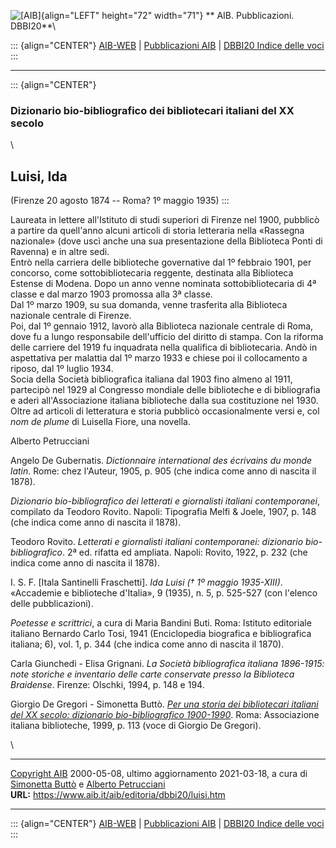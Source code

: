 ![\[AIB\]](/aib/wi/aibv72.gif){align="LEFT" height="72" width="71"}
** AIB. Pubblicazioni. DBBI20**\

::: {align="CENTER"}
[AIB-WEB](/) \| [Pubblicazioni AIB](/pubblicazioni/) \| [DBBI20 Indice
delle voci](dbbi20.htm)
:::

------------------------------------------------------------------------

::: {align="CENTER"}
### Dizionario bio-bibliografico dei bibliotecari italiani del XX secolo

\

## Luisi, Ida

(Firenze 20 agosto 1874 -- Roma? 1º maggio 1935)
:::

Laureata in lettere all\'Istituto di studi superiori di Firenze nel
1900, pubblicò a partire da quell\'anno alcuni articoli di storia
letteraria nella «Rassegna nazionale» (dove uscì anche una sua
presentazione della Biblioteca Ponti di Ravenna) e in altre sedi.\
Entrò nella carriera delle biblioteche governative dal 1º febbraio 1901,
per concorso, come sottobibliotecaria reggente, destinata alla
Biblioteca Estense di Modena. Dopo un anno venne nominata
sottobibliotecaria di 4ª classe e dal marzo 1903 promossa alla 3ª
classe.\
Dal 1º marzo 1909, su sua domanda, venne trasferita alla Biblioteca
nazionale centrale di Firenze.\
Poi, dal 1º gennaio 1912, lavorò alla Biblioteca nazionale centrale di
Roma, dove fu a lungo responsabile dell\'ufficio del diritto di stampa.
Con la riforma delle carriere del 1919 fu inquadrata nella qualifica di
bibliotecaria. Andò in aspettativa per malattia dal 1º marzo 1933 e
chiese poi il collocamento a riposo, dal 1º luglio 1934.\
Socia della Società bibliografica italiana dal 1903 fino almeno al 1911,
partecipò nel 1929 al Congresso mondiale delle biblioteche e di
bibliografia e aderì all\'Associazione italiana biblioteche dalla sua
costituzione nel 1930.\
Oltre ad articoli di letteratura e storia pubblicò occasionalmente versi
e, col *nom de plume* di Luisella Fiore, una novella.

Alberto Petrucciani

Angelo De Gubernatis. *Dictionnaire international des écrivains du monde
latin*. Rome: chez l\'Auteur, 1905, p. 905 (che indica come anno di
nascita il 1878).

*Dizionario bio-bibliografico dei letterati e giornalisti italiani
contemporanei*, compilato da Teodoro Rovito. Napoli: Tipografia Melfi &
Joele, 1907, p. 148 (che indica come anno di nascita il 1878).

Teodoro Rovito. *Letterati e giornalisti italiani contemporanei:
dizionario bio-bibliografico*. 2ª ed. rifatta ed ampliata. Napoli:
Rovito, 1922, p. 232 (che indica come anno di nascita il 1878).

I. S. F. \[Itala Santinelli Fraschetti\]. *Ida Luisi († 1º maggio
1935-XIII)*. «Accademie e biblioteche d\'Italia», 9 (1935), n. 5, p.
525-527 (con l\'elenco delle pubblicazioni).

*Poetesse e scrittrici*, a cura di Maria Bandini Buti. Roma: Istituto
editoriale italiano Bernardo Carlo Tosi, 1941 (Enciclopedia biografica e
bibliografica italiana; 6), vol. 1, p. 344 (che indica come anno di
nascita il 1870).

Carla Giunchedi - Elisa Grignani. *La Società bibliografica italiana
1896-1915: note storiche e inventario delle carte conservate presso la
Biblioteca Braidense*. Firenze: Olschki, 1994, p. 148 e 194.

Giorgio De Gregori - Simonetta Buttò. [*Per una storia dei bibliotecari
italiani del XX secolo: dizionario bio-bibliografico
1900-1990*](/aib/editoria/pub065.htm). Roma: Associazione italiana
biblioteche, 1999, p. 113 (voce di Giorgio De Gregori).

\

------------------------------------------------------------------------

[Copyright AIB](/su-questo-sito/dichiarazione-di-copyright-aib-web/)
2000-05-08, ultimo aggiornamento 2021-03-18, a cura di [Simonetta
Buttò](/aib/redazione3.htm) e [Alberto
Petrucciani](/su-questo-sito/redazione-aib-web/)\
**URL:** https://www.aib.it/aib/editoria/dbbi20/luisi.htm

------------------------------------------------------------------------

::: {align="CENTER"}
[AIB-WEB](/) \| [Pubblicazioni AIB](/pubblicazioni/) \| [DBBI20 Indice
delle voci](dbbi20.htm)
:::
